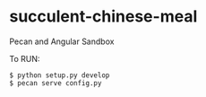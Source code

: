 succulent-chinese-meal
======================

Pecan and Angular Sandbox

To RUN:
```
$ python setup.py develop
$ pecan serve config.py
```
